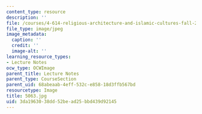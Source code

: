 ```yaml
---
content_type: resource
description: ''
file: /courses/4-614-religious-architecture-and-islamic-cultures-fall-2002/3da1963038dd52bead25bbd439d92145_5063.jpg
file_type: image/jpeg
image_metadata:
  caption: ''
  credit: ''
  image-alt: ''
learning_resource_types:
- Lecture Notes
ocw_type: OCWImage
parent_title: Lecture Notes
parent_type: CourseSection
parent_uid: 68abeaab-4eff-532c-e858-18d3ffb567bd
resourcetype: Image
title: 5063.jpg
uid: 3da19630-38dd-52be-ad25-bbd439d92145
---
```

